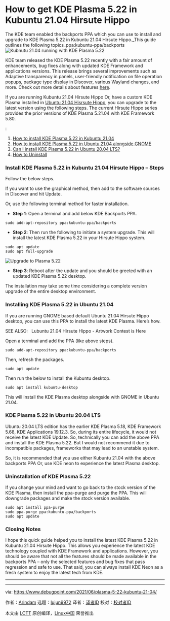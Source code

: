 [#]: subject: (How to get KDE Plasma 5.22 in Kubuntu 21.04 Hirsute Hippo)
[#]: via: (https://www.debugpoint.com/2021/06/plasma-5-22-kubuntu-21-04/)
[#]: author: (Arindam https://www.debugpoint.com/author/admin1/)
[#]: collector: (lujun9972)
[#]: translator: ( )
[#]: reviewer: ( )
[#]: publisher: ( )
[#]: url: ( )

How to get KDE Plasma 5.22 in Kubuntu 21.04 Hirsute Hippo
======
The KDE team enabled the backports PPA which you can use to install and
upgrade to KDE Plasma 5.22 in Kubuntu 21.04 Hirsute Hippo._This guide
outlines the following topics_ppa:kubuntu-ppa/backports
![Kubnutu 21.04 running with KDE Plasma 5.22][1]

KDE team released the KDE Plasma 5.22 recently with a fair amount of enhancements, bug fixes along with updated KDE Framework and applications versions. This release brings several improvements such as Adaptive transparency in panels, user-friendly notification on file operation popups, package type display in Discover, various Wayland changes, and more. Check out more details about features [here][2].

If you are running Kubuntu 21.04 Hirsute Hippo Or, have a custom KDE Plasma installed in [Ubuntu 21.04 Hisrsute Hippo][3], you can upgrade to the latest version using the following steps. The current Hirsute Hippo series provides the prior versions of KDE Plasma 5.21.04 with KDE Framework 5.80.

:

  1. [How to install KDE Plasma 5.22 in Kubuntu 21.04][4]
  2. [How to install KDE Plasma 5.22 in Ubuntu 21.04 alongside GNOME][5]
  3. [Can I install KDE Plasma 5.22 in Ubuntu 20.04 LTS?][6]
  4. [How to Uninstall][7]



### Install KDE Plasma 5.22 in Kubuntu 21.04 Hirsute Hippo – Steps

Follow the below steps.

If you want to use the graphical method, then add to the software sources in Discover and hit Update.

Or, use the following terminal method for faster installation.

  * **Step 1**: Open a terminal and add below KDE Backports PPA.



```
sudo add-apt-repository ppa:kubuntu-ppa/backports
```

  * **Step 2**: Then run the following to initiate a system upgrade. This will install the latest KDE Plasma 5.22 in your Hirsute Hippo system.



```
sudo apt update
sudo apt full-upgrade
```

![Upgrade to Plasma 5.22][8]

  * **Step 3**: Reboot after the update and you should be greeted with an updated KDE Plasma 5.22 desktop.



The installation may take some time considering a complete version upgrade of the entire desktop environment.

### Installing KDE Plasma 5.22 in Ubuntu 21.04

If you are running GNOME based default Ubuntu 21.04 Hirsute Hippo desktop, you can use this PPA to install the latest KDE Plasma. Here’s how.

[][9]

SEE ALSO:   Lubuntu 21.04 Hirsute Hippo - Artwork Contest is Here

Open a terminal and add the PPA (like above steps).

```
sudo add-apt-repository ppa:kubuntu-ppa/backports
```

Then, refresh the packages.

```
sudo apt update
```

Then run the below to install the Kubuntu desktop.

```
sudo apt install kubuntu-desktop
```

This will install the KDE Plasma desktop alongside with GNOME in Ubuntu 21.04.

### KDE Plasma 5.22 in Ubuntu 20.04 LTS

Ubuntu 20.04 LTS edition has the earlier KDE Plasma 5.18, KDE Framework 5.68, KDE Applications 19.12.3. So, during its entire lifecycle, it would not receive the latest KDE Update. So, technically you can add the above PPA and install the KDE Plasma 5.22. But I would not recommend it due to incompatible packages, frameworks that may lead to an unstable system.

So, it is recommended that you use either Kubuntu 21.04 with the above backports PPA Or, use KDE neon to experience the latest Plasma desktop.

### Uninstallation of KDE Plasma 5.22

If you change your mind and want to go back to the stock version of the KDE Plasma, then install the ppa-purge and purge the PPA. This will downgrade packages and make the stock version available.

```
sudo apt install ppa-purge
sudo ppa-purge ppa:kubuntu-ppa/backports
sudo apt update
```

### Closing Notes

I hope this quick guide helped you to install the latest KDE Plasma 5.22 in Kubuntu 21.04 Hirsute Hippo. This allows you experience the latest KDE technology coupled with KDE Framework and applications. However, you should be aware that not all the features should be made available in the backports PPA – only the selected features and bug fixes that pass regression and safe to use. That said, you can always install KDE Neon as a fresh system to enjoy the latest tech from KDE.

* * *

--------------------------------------------------------------------------------

via: https://www.debugpoint.com/2021/06/plasma-5-22-kubuntu-21-04/

作者：[Arindam][a]
选题：[lujun9972][b]
译者：[译者ID](https://github.com/译者ID)
校对：[校对者ID](https://github.com/校对者ID)

本文由 [LCTT](https://github.com/LCTT/TranslateProject) 原创编译，[Linux中国](https://linux.cn/) 荣誉推出

[a]: https://www.debugpoint.com/author/admin1/
[b]: https://github.com/lujun9972
[1]: https://www.debugpoint.com/blog/wp-content/uploads/2021/06/Kubutu-21.04-running-with-KDE-Plasma-5.22-1024x531.jpg
[2]: https://www.debugpoint.com/2021/06/kde-plasma-5-22-release/
[3]: https://www.debugpoint.com/2021/04/ubuntu-21-04-hirsute-hippo-release/
[4]: tmp.9bqU7luiTh#plasma-kubuntu-2104
[5]: tmp.9bqU7luiTh#plasma-ubuntu-2104
[6]: tmp.9bqU7luiTh#plasma-ubuntu-2004
[7]: tmp.9bqU7luiTh#uninstall-stock-version
[8]: https://www.debugpoint.com/blog/wp-content/uploads/2021/06/Upgrade-to-Plasma-5.22.jpg
[9]: https://www.debugpoint.com/2020/12/lubuntu-21-04-artwork/
